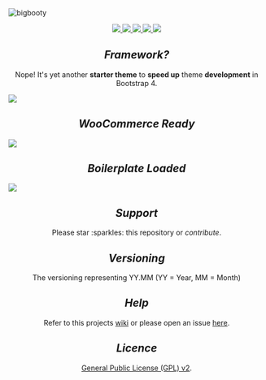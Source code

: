 <img src="http://pjhampton.com/bigbooty/banner.png" alt="bigbooty">

<p align="center">
  <a href="https://github.com/pjhampton/BigBooty/blob/master/licence">
    <img src="https://img.shields.io/badge/License-GPL--2.0+-brightgreen.svg?style=flat-square">
  </a>

  <a href="http://getbootstrap.com/">
    <img src="https://img.shields.io/badge/Bootstrap-v4.0.0%20(alpha.4)-6f5499.svg?style=flat-square">
  </a>

  <a href="http://wordpress.org/">
    <img src="https://img.shields.io/badge/WordPress-v4.6-00A0D2.svg?style=flat-square">
  </a>

  <a href="https://woothemes.com/woocommerce">
    <img src="https://img.shields.io/badge/WooCommerce-v2.6.4-A46497.svg?style=flat-square">
  </a>

  <a href="https://github.com/pjhampton/BigBooty/wiki">
    <img src="https://img.shields.io/badge/Docs-Github%20Wiki-ff69b4.svg?style=flat-square">
  </a>
</p>

<h2 align="center"><em>Framework?</em></h2> 

<p align="center">Nope! It's yet another <strong>starter theme</strong> to <strong>speed up</strong> theme <strong>development</strong> in Bootstrap 4.</p>

<image src="http://pjhampton.com/bigbooty/home_page.png">

<h2 align="center"><em color="#a46497">WooCommerce Ready</em></h2>

<image src="http://pjhampton.com/bigbooty/woocommerce.png">

<h2 align="center"><em>Boilerplate Loaded</em></h2>

<image src="http://pjhampton.com/bigbooty/admin_interface.png">

<h2 align="center"><em>Support</em></h2>

<p align="center">Please star :sparkles: this repository or <em>contribute</em>.</p>

<h2 align="center"><em>Versioning</em></h2>

<p align="center">The versioning representing YY.MM (YY = Year, MM = Month)</p>

<h2 align="center"><em>Help</em></h2>

<p align="center">Refer to this projects <a href="https://github.com/pjhampton/BigBooty/wiki">wiki</a> or please open an issue <a href="https://gituhb.com/pjhampton/BigBooty/issues">here</a>.</p>

<h2 align="center"><em>Licence</em></h2>

<p align="center"><a href="https://github.com/pjhampton/BigBooty/blob/master/licence.md">General Public License (GPL) v2</a>.</p>
